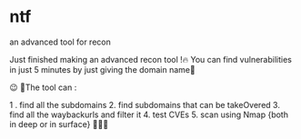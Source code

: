 # ntf
an advanced tool for recon

Just finished making an advanced recon tool !🔥 You can find vulnerabilities in just 5 minutes by just giving the domain name👀

 😉
🦉The tool can :

1 . find all the subdomains
2.  find subdomains that can be takeOvered
3.  find all the waybackurls and filter it
4.  test CVEs
5.  scan using Nmap {both in deep or in surface} 
🦉🔥👀
